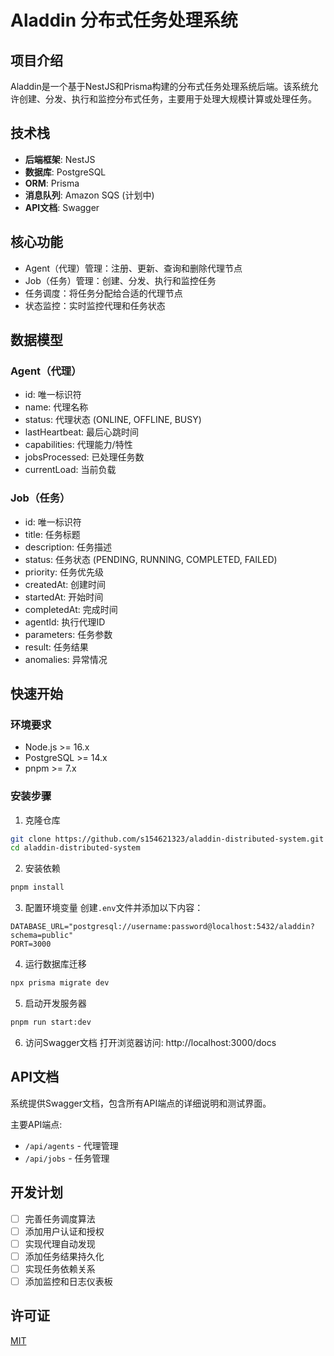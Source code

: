 # Aladdin 分布式任务处理系统

## 项目介绍

Aladdin是一个基于NestJS和Prisma构建的分布式任务处理系统后端。该系统允许创建、分发、执行和监控分布式任务，主要用于处理大规模计算或处理任务。

## 技术栈

- **后端框架**: NestJS
- **数据库**: PostgreSQL
- **ORM**: Prisma
- **消息队列**: Amazon SQS (计划中)
- **API文档**: Swagger

## 核心功能

- Agent（代理）管理：注册、更新、查询和删除代理节点
- Job（任务）管理：创建、分发、执行和监控任务
- 任务调度：将任务分配给合适的代理节点
- 状态监控：实时监控代理和任务状态

## 数据模型

### Agent（代理）
- id: 唯一标识符
- name: 代理名称
- status: 代理状态 (ONLINE, OFFLINE, BUSY)
- lastHeartbeat: 最后心跳时间
- capabilities: 代理能力/特性
- jobsProcessed: 已处理任务数
- currentLoad: 当前负载

### Job（任务）
- id: 唯一标识符
- title: 任务标题
- description: 任务描述
- status: 任务状态 (PENDING, RUNNING, COMPLETED, FAILED)
- priority: 任务优先级
- createdAt: 创建时间
- startedAt: 开始时间
- completedAt: 完成时间
- agentId: 执行代理ID
- parameters: 任务参数
- result: 任务结果
- anomalies: 异常情况

## 快速开始

### 环境要求

- Node.js >= 16.x
- PostgreSQL >= 14.x
- pnpm >= 7.x

### 安装步骤

1. 克隆仓库
```bash
git clone https://github.com/s154621323/aladdin-distributed-system.git
cd aladdin-distributed-system
```

2. 安装依赖
```bash
pnpm install
```

3. 配置环境变量
创建`.env`文件并添加以下内容：
```
DATABASE_URL="postgresql://username:password@localhost:5432/aladdin?schema=public"
PORT=3000
```

4. 运行数据库迁移
```bash
npx prisma migrate dev
```

5. 启动开发服务器
```bash
pnpm run start:dev
```

6. 访问Swagger文档
打开浏览器访问: http://localhost:3000/docs

## API文档

系统提供Swagger文档，包含所有API端点的详细说明和测试界面。

主要API端点:
- `/api/agents` - 代理管理
- `/api/jobs` - 任务管理

## 开发计划

- [ ] 完善任务调度算法
- [ ] 添加用户认证和授权
- [ ] 实现代理自动发现
- [ ] 添加任务结果持久化
- [ ] 实现任务依赖关系
- [ ] 添加监控和日志仪表板

## 许可证

[MIT](LICENSE)